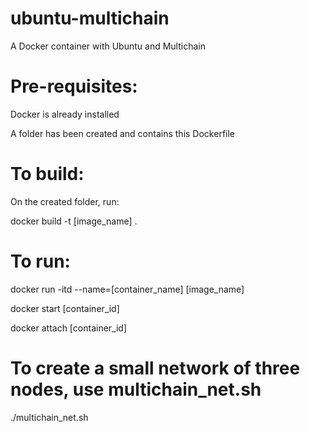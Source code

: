 # ubuntu-multichain
A Docker container with Ubuntu and Multichain

# Pre-requisites:
Docker is already installed

A folder has been created and contains this Dockerfile

# To build:
On the created folder, run:


docker build -t [image_name] .

# To run:
docker run -itd --name=[container_name] [image_name]

docker start [container_id]

docker attach [container_id]

# To create a small network of three nodes, use multichain_net.sh
./multichain_net.sh
